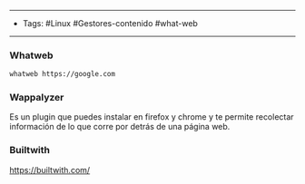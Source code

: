 --------
- Tags: #Linux #Gestores-contenido #what-web
-----

### Whatweb

```bash
whatweb https://google.com
```

### Wappalyzer
Es un plugin que puedes instalar en firefox y chrome y te permite recolectar información de lo que corre por detrás de una página web.

### Builtwith
https://builtwith.com/
